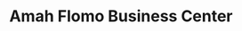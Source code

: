 ---
title: "Amah Flomo Business Center"
url: /ganta/amah-flomo-business-center/
shop: convenience
---